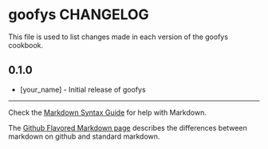 # goofys CHANGELOG

This file is used to list changes made in each version of the goofys cookbook.

## 0.1.0
- [your_name] - Initial release of goofys

- - -
Check the [Markdown Syntax Guide](http://daringfireball.net/projects/markdown/syntax) for help with Markdown.

The [Github Flavored Markdown page](http://github.github.com/github-flavored-markdown/) describes the differences between markdown on github and standard markdown.
